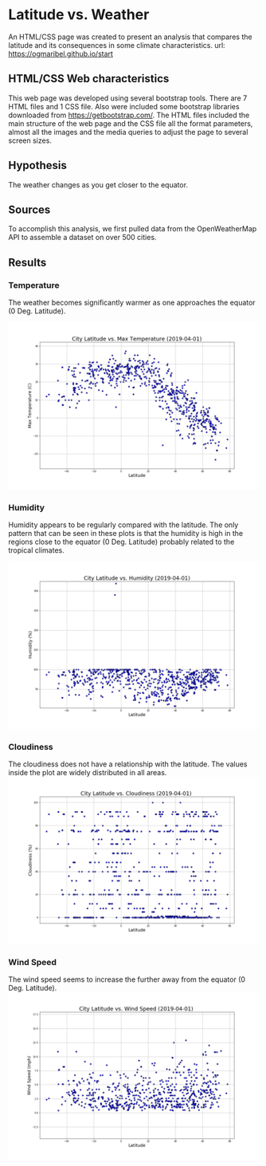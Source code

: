 # Latitude vs. Weather
An HTML/CSS page was created to present an analysis that compares the latitude and its consequences in some climate characteristics.
url: https://ogmaribel.github.io/start

## HTML/CSS Web characteristics
This web page was developed using several bootstrap tools.
There are 7 HTML files and 1 CSS file. Also were included some bootstrap libraries downloaded from https://getbootstrap.com/.
The HTML files included the main structure of the web page and the CSS file all the format parameters, almost all the images and the media queries to adjust the page to several screen sizes.

## Hypothesis
The weather changes as you get closer to the equator.

## Sources
To accomplish this analysis, we first pulled data from the OpenWeatherMap API to assemble a dataset on over 500 cities.

## Results
### Temperature
The weather becomes significantly warmer as one approaches the equator (0 Deg. Latitude).

![Temperature](images/Fig1.1.png)

### Humidity
Humidity appears to be regularly compared with the latitude. The only pattern that can be seen in these plots is that the humidity is high in the regions close to the equator (0 Deg. Latitude) probably related to the tropical climates.

![Humidity](images/Fig2.1.png)

### Cloudiness
The cloudiness does not have a relationship with the latitude. The values inside the plot are widely distributed in all areas.
![Cloudiness](images/Fig3.1.png)

### Wind Speed
The wind speed seems to increase the further away from the equator (0 Deg. Latitude).
![Wind-Speed](images/Fig4.1.png)



